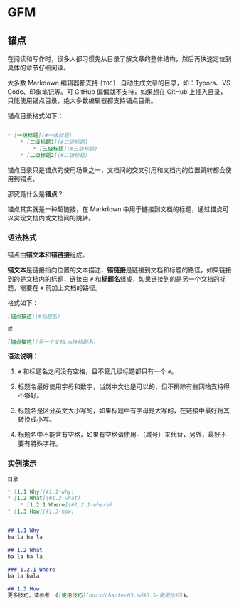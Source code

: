 # GFM

## 锚点

在阅读和写作时，很多人都习惯先从目录了解文章的整体结构，然后再快速定位到具体的章节仔细阅读。

大多数 Markdown 编辑器都支持 `[TOC] ` 自动生成文章的目录，如：Typora、VS Code、印象笔记等。可 GitHub 偏偏就不支持，如果想在 GitHub 上插入目录，只能使用锚点目录，绝大多数编辑器都支持锚点目录。

锚点目录格式如下：

```markdown

* [一级标题](#一级标题)
    * [二级标题1](#二级标题)
        * [三级标题](#三级标题)
    * [二级标题2](#二级标题) 
```

锚点目录只是锚点的使用场景之一，文档间的交叉引用和文档内的位置跳转都会使用到锚点。

那究竟什么是**锚点**？

锚点其实就是一种超链接，在 Markdown 中用于链接到文档的标题，通过锚点可以实现文档内或文档间的跳转。

### 语法格式

锚点由**锚文本**和**锚链接**组成。

**锚文本**是链接指向位置的文本描述，**锚链接**是链接到文档和标题的路径，如果链接到的是文档内的标题，链接由 `#` 和**标题名**组成，如果链接到的是另一个文档的标题，需要在 `#` 前加上文档的路径。

格式如下：

```markdown
[锚点描述](#标题名)

或

[锚点描述](另一个文档.md#标题名)
```

**语法说明：**

1. `#` 和标题名之间没有空格，且不管几级标题都只有一个 `#`。
2. 标题名最好使用字母和数字，当然中文也是可以的，但不排除有些网站支持得不够好。

2. 标题名是区分英文大小写的，如果标题中有字母是大写的，在链接中最好将其转换成小写。 

3. 标题名中不能含有空格，如果有空格请使用`-`（减号）来代替，另外，最好不要有特殊字符。 

### 实例演示

```markdown
目录

* [1.1 Why](#1.1-why) 
* [1.2 What](#1.2-what)
	* [1.2.1 Where](#1.2.1-where)
* [1.3 How](#1.3-how)


## 1.1 Why 
ba la ba la

## 1.2 What
ba la ba la

### 1.2.1 Where
ba la bala

## 1.3 How
更多技巧，请参考 《[使用技巧](docs/chapter03.md#3.5-使用技巧)》。
```

